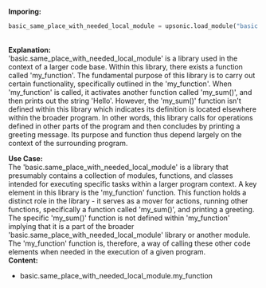 <b class="custom_code_highlight_green">Imporing:</b><br>
```python
basic_same_place_with_needed_local_module = upsonic.load_module("basic.same_place_with_needed_local_module")
```
<br><b class="custom_code_highlight_green">Explanation:</b><br>'basic.same_place_with_needed_local_module' is a library used in the context of a larger code base. Within this library, there exists a function called 'my_function'. The fundamental purpose of this library is to carry out certain functionality, specifically outlined in the 'my_function'. When 'my_function' is called, it activates another function called 'my_sum()', and then prints out the string 'Hello'. However, the 'my_sum()' function isn't defined within this library which indicates its definition is located elsewhere within the broader program. In other words, this library calls for operations defined in other parts of the program and then concludes by printing a greeting message. Its purpose and function thus depend largely on the context of the surrounding program.

<b class="custom_code_highlight_green">Use Case:</b><br>The 'basic.same_place_with_needed_local_module' is a library that presumably contains a collection of modules, functions, and classes intended for executing specific tasks within a larger program context. A key element in this library is the 'my_function' function. This function holds a distinct role in the library - it serves as a mover for actions, running other functions, specifically a function called 'my_sum()', and printing a greeting. The specific 'my_sum()' function is not defined within 'my_function' implying that it is a part of the broader 'basic.same_place_with_needed_local_module' library or another module. The 'my_function' function is, therefore, a way of calling these other code elements when needed in the execution of a given program.
<br><b class="custom_code_highlight_green">Content:</b><br>
  - basic.same_place_with_needed_local_module.my_function
